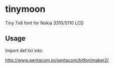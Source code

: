 tinymoon
========

Tiny 7x8 font for Nokia 3310/5110 LCD

Usage
-----

Import def.txt into:

http://www.pentacom.jp/pentacom/bitfontmaker2/
